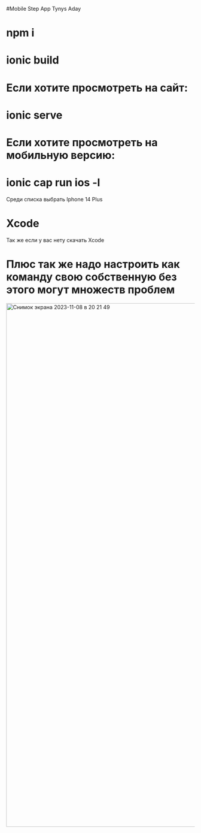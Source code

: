 #Mobile Step App
Tynys Aday

# npm i

# ionic build

# Если хотите просмотреть на сайт: 
  # ionic serve

# Если хотите просмотреть на мобильную версию: 
# ionic cap run ios -l
Среди списка выбрать Iphone 14 Plus
# Xcode
Так же если у вас нету скачать Xcode
# Плюс так же надо настроить как команду свою собственную без этого могут множеств проблем
<img width="1398" alt="Снимок экрана 2023-11-08 в 20 21 49" src="https://github.com/TynysA/woiuxdcevncsworjzqcl/assets/79656121/58f8517d-ac63-485e-8039-417d88ef917d">
